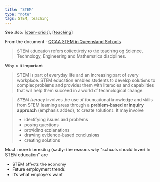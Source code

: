 ```yaml
---
title: "STEM"
type: "note"
tags: STEM, teaching
---
```


See also: [[stem-crisis]], [[teaching]]

From the document - [QCAA STEM in Queensland Schools](https://www.qcaa.qld.edu.au/downloads/aciq/stem-resources/teaching/ac_stem_qld_schools.pdf)

> STEM education refers collectively to the teaching og Science, Technology, Engineering and Mathematics disciplines.

Why is it important

> STEM is part of everyday life and an increasing part of every workplace. STEM education enables students to develop solutions to complex problems and provides them with literacies and capabilities that will help them succeed in a world of technological change.

> _STEM literacy_ involves the use of foundational knowledge and skills from STEM learning areas through a **problem-based or inquiry approach** (emphasis added), to create solutions. It may involve:
> - identifying issues and problems 
> - posing questions 
> - providing explanations
> - drawing evidence-based conclusions
> - creating solutions

Much more interesting (sadly) the reasons why "schools should invest in STEM education" are

- STEM affects the economy
- Future employment trends
- It's what employers want

[//begin]: # "Autogenerated link references for markdown compatibility"
[stem-crisis]: ../Society/stem-crisis "STEM Crisis"
[teaching]: teaching "Teaching"
[//end]: # "Autogenerated link references"